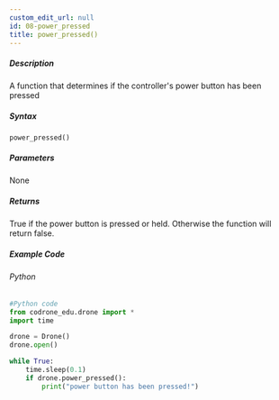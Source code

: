```yaml
---
custom_edit_url: null
id: 08-power_pressed
title: power_pressed()
---
```


##### Description

A function that determines if the controller's power button has been pressed

##### Syntax
```power_pressed()```


##### Parameters

None

##### Returns

True if the power button is pressed or held. Otherwise the function will return false.

##### Example Code
###### Python
```python
#Python code
from codrone_edu.drone import *
import time

drone = Drone()
drone.open()

while True:
    time.sleep(0.1)
    if drone.power_pressed():
        print("power button has been pressed!")

```